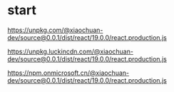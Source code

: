 # start

https://unpkg.com/@xiaochuan-dev/source@0.0.1/dist/react/19.0.0/react.production.js

https://unpkg.luckincdn.com/@xiaochuan-dev/source@0.0.1/dist/react/19.0.0/react.production.js

https://npm.onmicrosoft.cn/@xiaochuan-dev/source@0.0.1/dist/react/19.0.0/react.production.js

